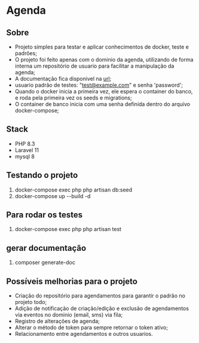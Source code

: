 # Agenda

## Sobre

- Projeto simples para testar e aplicar conhecimentos de docker, teste e padrões;
- O projeto foi feito apenas com o dominio da agenda, utilizando de forma interna um repositório de usuario para facilitar a manipulação da agenda;
- A documentação fica disponivel na [url](http://localhost:8080/api/documentation);
- usuario padrão de testes: "test@example.com" e senha 'password';
- Quando o docker inicia a primeira vez, ele espera o container do banco, e roda pela primeira vez os seeds e migrations;
- O container de banco inicia com uma senha definida dentro do arquivo docker-compose;

## Stack

- PHP 8.3
- Laravel 11
- mysql 8

## Testando o projeto

1. docker-compose exec php php artisan db:seed
2. docker-compose up --build -d

## Para rodar os testes

1. docker-compose exec php php artisan test

## gerar documentação

1. composer generate-doc

## Possíveis melhorias para o projeto

- Criação do repositório para agendamentos para garantir o padrão no projeto todo;
- Adição de notificação de criação/edição e exclusão de agendamentos via eventos no dominio (email, sms) via fila;
- Registro de alterações de agenda;
- Alterar o método de token para sempre retornar o token ativo;
- Relacionamento entre agendamentos e outros usuarios.
